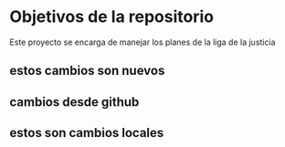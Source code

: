 # Objetivos de la repositorio

Este proyecto se encarga de manejar los planes de la liga de la justicia


## estos cambios son nuevos
## cambios desde github
## estos son cambios locales
